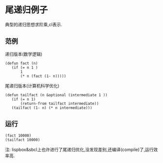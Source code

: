# 尾递归例子

典型的递归思想求阶乘,cl表示.

## 范例

递归版本(数学逻辑)

```
(defun fact (n)
   (if (= n 1 )
       1
       (* n (fact (1- n)))))
```

尾递归版本(计算机科学优化)

```
(defun tailfact (n &optional (intermediate 1 ))
   (if (= n 1)
       (return-from tailfact intermediate))
   (tailfact (1- n) (* n intermediate)))
```

## 运行


```
(fact 10000)
(tailfact 10000)
```
注: lispbox&sbcl上也许进行了尾递归优化,没发现差别,还编译(compile)了,运行效率高.
